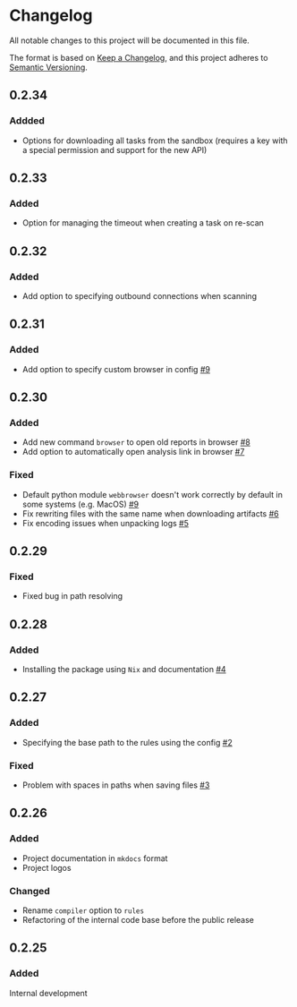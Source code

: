 # Changelog

All notable changes to this project will be documented in this file.

The format is based on [Keep a Changelog](https://keepachangelog.com/en/1.1.0/),
and this project adheres to [Semantic Versioning](https://semver.org/spec/v2.0.0.html).

## 0.2.34

### Addded

- Options for downloading all tasks from the sandbox (requires a key with a special permission and support for the new API)

## 0.2.33

### Added

- Option for managing the timeout when creating a task on re-scan

## 0.2.32

### Added

- Add option to specifying outbound connections when scanning

## 0.2.31

### Added

- Add option to specify custom browser in config [#9](https://github.com/Security-Experts-Community/sandbox-cli/pull/9)

## 0.2.30

### Added

- Add new command `browser` to open old reports in browser [#8](https://github.com/Security-Experts-Community/sandbox-cli/pull/8/files)
- Add option to automatically open analysis link in browser [#7](https://github.com/Security-Experts-Community/sandbox-cli/pull/7)

### Fixed

- Default python module `webbrowser` doesn't work correctly by default in some systems (e.g. MacOS) [#9](https://github.com/Security-Experts-Community/sandbox-cli/pull/9)
- Fix rewriting files with the same name when downloading artifacts [#6](https://github.com/Security-Experts-Community/sandbox-cli/pull/6)
- Fix encoding issues when unpacking logs [#5](https://github.com/Security-Experts-Community/sandbox-cli/pull/5)

## 0.2.29

### Fixed

- Fixed bug in path resolving

## 0.2.28

### Added

- Installing the package using `Nix` and documentation [#4](https://github.com/Security-Experts-Community/sandbox-cli/pull/4)

## 0.2.27

### Added

- Specifying the base path to the rules using the config [#2](https://github.com/Security-Experts-Community/sandbox-cli/pull/2)

### Fixed

- Problem with spaces in paths when saving files [#3](https://github.com/Security-Experts-Community/sandbox-cli/pull/3)

## 0.2.26

### Added

- Project documentation in `mkdocs` format
- Project logos

### Changed

- Rename `compiler` option to `rules`
- Refactoring of the internal code base before the public release

## 0.2.25

### Added

Internal development
